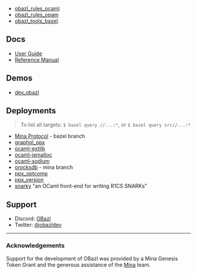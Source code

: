 * [obazl_rules_ocaml](https://github.com/obazl/rules_ocaml)
* [obazl_rules_opam](https://github.com/obazl/rules_opam)
* [obazl_tools_bazel](https://github.com/obazl/tools_bazel).

## Docs

* [User Guide](ug/index.md)
* [Reference Manual](refman/index.md)

## Demos

* [dev_obazl](https://github.com/obazl/dev_obazl)

## Deployments

>    To list all targets: `$ bazel query //...:*`, or `$ bazel query src//...:*`

* [Mina Protocol](https://github.com/MinaProtocol/mina/tree/bazel) - bazel branch
* [graphql_ppx](https://github.com/o1-labs/graphql_ppx)
* [ocaml-extlib](https://github.com/MinaProtocol/ocaml-extlib)
* [ocaml-jemalloc](git@github.com:obazl/ocaml-jemalloc.git)
* [ocaml-sodium](https://github.com/minatools/ocaml-sodium)
* [orocksdb](https://github.com/minatools/orocksdb/tree/mina) - mina branch
* [ppx_optcomp](https://github.com/MinaProtocol/ppx_optcomp)
* [ppx_version](https://github.com/o1-labs/ppx_version)
* [snarky](https://github.com/o1-labs/snarky) "an OCaml front-end for writing R1CS SNARKs"

## Support
* Discord: [OBazl](https://discord.gg/PHSAW5DUva)
* Twitter: [@obazldev](https://twitter.com/obazldev)

----

### Acknowledgements

Support for the development of OBazl was provided by a Mina Genesis
Token Grant and the generous assistance of the [Mina](https://minaprotocol.com/) team.
